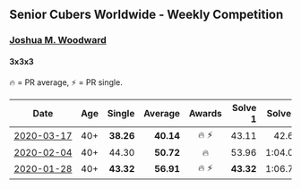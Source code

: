 ## Senior Cubers Worldwide - Weekly Competition
### [Joshua M. Woodward](../joshua_m_woodward.md)
#### 3x3x3

🔥 = PR average, ⚡ = PR single.

| Date | Age | Single | Average | Awards | Solve 1 | Solve 2 | Solve 3 | Solve 4 | Solve 5 | Video |
| :--: | :--: | --: | --: | :--: | --: | --: | --: | --: | --: | :-- |
| [<span style="white-space: nowrap">2020-03-17</span>](../../results/333/2020-03-17.md) | 40+ | **38.26** | **40.14** | 🔥 ⚡ | 43.11 | 42.67 | 39.36 | **38.26** | 38.40 | [Link](https://www.facebook.com/events/280686576235146/permalink/281264172844053/) |
| [<span style="white-space: nowrap">2020-02-04</span>](../../results/333/2020-02-04.md) | 40+ | 44.30 | **50.72** | 🔥 | 53.96 | 1:04.01 | 44.30 | 53.65 | 44.56 | [Link](https://www.facebook.com/joshua.m.woodward.9/videos/10157593929510342/) |
| [<span style="white-space: nowrap">2020-01-28</span>](../../results/333/2020-01-28.md) | 40+ | **43.32** | **56.91** | 🔥 ⚡ | **43.32** | 1:06.73 | 1:00.69 | - | - | [Link](https://www.facebook.com/joshua.m.woodward.9/videos/10157583486955342/) |


<!-- Global site tag (gtag.js) - Google Analytics -->
<script async src="https://www.googletagmanager.com/gtag/js?id=UA-86348435-3"></script>
<script>window.dataLayer = window.dataLayer || []; function gtag() {dataLayer.push(arguments);} gtag('js', new Date()); gtag('config', 'UA-86348435-3');</script>

